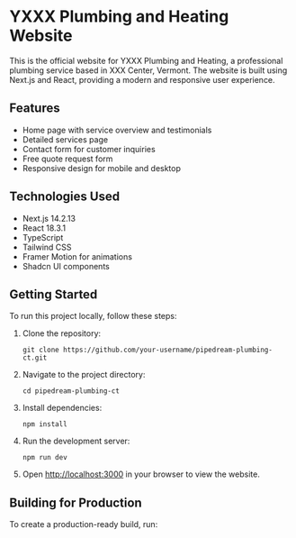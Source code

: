 # YXXX Plumbing and Heating Website

This is the official website for YXXX Plumbing and Heating, a professional plumbing service based in XXX Center, Vermont. The website is built using Next.js and React, providing a modern and responsive user experience.

## Features

- Home page with service overview and testimonials
- Detailed services page
- Contact form for customer inquiries
- Free quote request form
- Responsive design for mobile and desktop

## Technologies Used

- Next.js 14.2.13
- React 18.3.1
- TypeScript
- Tailwind CSS
- Framer Motion for animations
- Shadcn UI components

## Getting Started

To run this project locally, follow these steps:

1. Clone the repository:
   ```
   git clone https://github.com/your-username/pipedream-plumbing-ct.git
   ```

2. Navigate to the project directory:
   ```
   cd pipedream-plumbing-ct
   ```

3. Install dependencies:
   ```
   npm install
   ```

4. Run the development server:
   ```
   npm run dev
   ```

5. Open [http://localhost:3000](http://localhost:3000) in your browser to view the website.

## Building for Production

To create a production-ready build, run:
